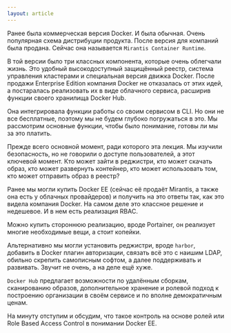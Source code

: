 ```yaml
---
layout: article
---
```


Ранее была коммерческая версия Docker. И была обычная. Очень популярная схема дистрибуции продукта. После версия для компаний была продана. Сейчас она называется `Mirantis Container Runtime`.

В той версии было три классных компонента, которые очень облегчали жизнь. Это удобный высокодоступный защищённый реестр, система управления кластерами и специальная версия движка Docker. После продажи Enterprise Edition компания Docker не отказалась от этих идей, а постаралась реализовать их в виде облачного сервиса, расширив функции своего хранилища Docker Hub. 

Она интегрировала функции работы со своим сервисом в CLI. Но они не все бесплатные, поэтому мы не будем глубоко погружаться в это. Мы рассмотрим основные функции, чтобы было понимание, готовы ли мы за это платить.

Прежде всего основной момент, ради которого эта лекция. Мы изучили безопасность, но не говорили о доступе пользователей, а этот ключевой момент. Кто может зайти в реджистри, кто может скачать образ, кто может развернуть контейнер, кто может использовать том, кто может отправить образ в реестр?

Ранее мы могли купить Docker EE (сейчас её продаёт Mirantis, а также она есть у облачных провайдеров) и получить на это ответы так, как это видела компания Docker. На самом деле это классное решение и недешевое. И в нем есть реализация RBAC.

Можно купить стороннюю реализацию, вроде Portainer, он реализует многие необходимые вещи, а стоит копейки.

Альтернативно мы могли установить реджистри, вроде `harbor`, добавить в Docker плагин авторизации, связать всё это с наишим LDAP, обильно скрепить самописным софтом, а далее поддерживать и развивать. Звучит не очень, а на деле ещё хуже.

`Docker Hub` предлагает возможности по удалённым сборкам, сканированию образов, дополнительное хранение и ролевой подход к построению организации в своём сервисе и по вполне демократичным ценам.

На минуту отступим и обсудим, что такое контроль на основе ролей или Role Based Access Control в понимании Docker EE.
